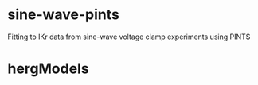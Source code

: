 # sine-wave-pints
Fitting to IKr data from sine-wave voltage clamp experiments using PINTS
# hergModels
